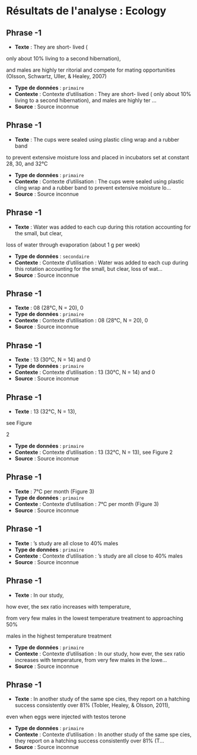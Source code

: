 # Résultats de l'analyse : Ecology

## Phrase -1
- **Texte** : They are short- lived (

only
about 10% living to a second hibernation),

and males are highly ter
ritorial  and  compete  for  mating  opportunities  (Olsson,  Schwartz,
Uller, & Healey, 2007)
- **Type de données** : `primaire`
- **Contexte** : Contexte d’utilisation : They are short- lived ( only about 10% living to a second hibernation), and males are highly ter ...
- **Source** : Source inconnue

## Phrase -1
- **Texte** : The  cups  were  sealed  using  plastic  cling  wrap  and  a  rubber  band


to prevent extensive moisture loss and placed in incubators set at
constant	 28,	 30,	 and	 32°C
- **Type de données** : `primaire`
- **Contexte** : Contexte d’utilisation : The cups were sealed using plastic cling wrap and a rubber band  to prevent extensive moisture lo...
- **Source** : Source inconnue

## Phrase -1
- **Texte** : Water was added to each cup during this
rotation  accounting  for  the  small,  but  clear,

loss  of  water  through
evaporation  (about  1 g  per  week)
- **Type de données** : `secondaire`
- **Contexte** : Contexte d’utilisation : Water was added to each cup during this rotation accounting for the small, but clear, loss of wat...
- **Source** : Source inconnue

## Phrase -1
- **Texte** : 08	 (28°C,	 N = 20),	 0
- **Type de données** : `primaire`
- **Contexte** : Contexte d’utilisation : 08	 (28°C,	 N = 20),	 0
- **Source** : Source inconnue

## Phrase -1
- **Texte** : 13	 (30°C,	 N = 14)
and	0
- **Type de données** : `primaire`
- **Contexte** : Contexte d’utilisation : 13	 (30°C,	 N = 14) and	0
- **Source** : Source inconnue

## Phrase -1
- **Texte** : 13	(32°C,	N = 13),

see Figure


2
- **Type de données** : `primaire`
- **Contexte** : Contexte d’utilisation : 13	(32°C,	N = 13), see Figure  2
- **Source** : Source inconnue

## Phrase -1
- **Texte** : 7°C	per	month	(Figure	3)
- **Type de données** : `primaire`
- **Contexte** : Contexte d’utilisation : 7°C	per	month	(Figure	3)
- **Source** : Source inconnue

## Phrase -1
- **Texte** : ’s study are all close to 40% males
- **Type de données** : `primaire`
- **Contexte** : Contexte d’utilisation : ’s study are all close to 40% males
- **Source** : Source inconnue

## Phrase -1
- **Texte** : In our study,

how
ever, the sex ratio increases with temperature,

from very few males
in	the	lowest	temperature	treatment	to	approaching	50%

males	in
the  highest  temperature  treatment
- **Type de données** : `primaire`
- **Contexte** : Contexte d’utilisation : In our study, how ever, the sex ratio increases with temperature, from very few males in	the	lowe...
- **Source** : Source inconnue

## Phrase -1
- **Texte** : In another study of the same spe
cies, they report on a hatching success consistently over 81% (Tobler,
Healey, & Olsson, 2011),

even when eggs were injected with testos
terone
- **Type de données** : `primaire`
- **Contexte** : Contexte d’utilisation : In another study of the same spe cies, they report on a hatching success consistently over 81% (T...
- **Source** : Source inconnue
